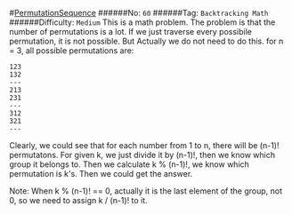 #[PermutationSequence](https://leetcode.com/problems/permutation-sequence/)
######No: `60`
######Tag: `Backtracking Math`
######Difficulty: `Medium`
This is a math problem. The problem is that the number of permutations is a lot.
If we just traverse every possibile permutation, it is not possible. But Actually
we do not need to do this. for n = 3, all possible permutations are:
```
123
132
---
213
231
---
312
321
---
```
Clearly, we could see that for each number from 1 to n, there will be (n-1)! permutatons.
For given k, we just divide it by (n-1)!, then we know which group it belongs to. Then
we calculate k % (n-1)!, we know which permutation is k's. Then we could get the answer.

Note:
When k % (n-1)! == 0, actually it is the last element of the group, not 0, so we need to assign
k / (n-1)! to it.
